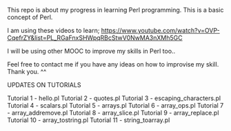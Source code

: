 This repo is about my progress in learning Perl programming. This is a basic concept of Perl.

I am using these videos to learn;
https://www.youtube.com/watch?v=OVP-CqefrZY&list=PL_RGaFnxSHWpqRBcStwV0NwMA3nXMh5GC

I will be using other MOOC to improve my skills in Perl too..

Feel free to contact me if you have any ideas on how to improvise my skill. Thank you. ^^

UPDATES ON TUTORIALS

Tutorial 1 - hello.pl
Tutorial 2 - quotes.pl
Tutorial 3 - escaping_characters.pl
Tutorial 4 - scalars.pl
Tutorial 5 - arrays.pl
Tutorial 6 - array_ops.pl
Tutorial 7 - array_addremove.pl
Tutorial 8 - array_slice.pl
Tutorial 9 - array_replace.pl
Tutorial 10 - array_tostring.pl
Tutorial 11 - string_toarray.pl


